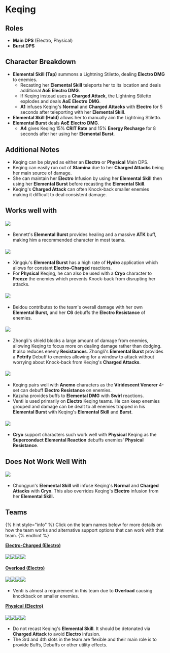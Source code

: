 # Keqing

## **Roles**

* **Main DPS** (Electro, Physical)
* **Burst DPS**

## **Character Breakdown**

* **Elemental Skill (Tap)** summons a Lightning Stiletto, dealing **Electro DMG** to enemies.
  * Recasting her **Elemental Skill** teleports her to its location and deals additional **AoE Electro DMG**.
  * If Keqing instead uses a **Charged Attack**, the Lightning Stiletto explodes and deals **AoE** **Electro** **DMG**.
  * **A1** infuses Keqing's **Normal** and **Charged Attacks** with **Electro** for 5 seconds after teleporting with her **Elemental Skill**.
* **Elemental Skill (Hold)** allows her to manually aim the Lightning Stiletto.
* **Elemental Burst** deals **AoE** **Electro** **DMG**.
  * **A4** gives Keqing 15% **CRIT Rate** and 15% **Energy Recharge** for 8 seconds after her using her **Elemental Burst**.

## **Additional Notes**

* Keqing can be played as either an **Electro** or **Physical** Main DPS.
* Keqing can easily run out of **Stamina** due to her **Charged Attacks** being her main source of damage.
* She can maintain her **Electro** Infusion by using her **Elemental Skill** then using her **Elemental Burst** before recasting the **Elemental Skill**.
* Keqing's **Charged Attack** can often Knock-back smaller enemies making it difficult to deal consistent damage.

## **Works well with**

#### ![](../../.gitbook/assets/UI\_AvatarIcon\_Bennett.png)

* Bennett's **Elemental Burst** provides healing and a massive **ATK** buff, making him a recommended character in most teams.

#### ![](../../.gitbook/assets/UI\_AvatarIcon\_Xingqiu.png)

* Xingqiu's **Elemental Burst** has a high rate of **Hydro** application which allows for constant **Electro-Charged** reactions.
* For **Physical** Keqing, he can also be used with a **Cryo** character to **Freeze** the enemies which prevents Knock-back from disrupting her attacks.

#### ![](../../.gitbook/assets/UI\_AvatarIcon\_Beidou.png)

* Beidou contributes to the team's overall damage with her own **Elemental Burst,** and her **C6** debuffs the **Electro Resistance** of enemies.

#### ![](../../.gitbook/assets/UI\_AvatarIcon\_Zhongli.png)

* Zhongli's shield blocks a large amount of damage from enemies, allowing Keqing to focus more on dealing damage rather than dodging. It also reduces enemy **Resistances**. Zhongli's **Elemental Burst** provides a **Petrify** Debuff to enemies allowing for a window to attack without worrying about Knock-back from Keqing's **Charged Attacks**.

#### ![](../../.gitbook/assets/Element\_Anemo.webp)

* Keqing pairs well with **Anemo** characters as the **Viridescent Venerer** 4-set can debuff **Electro** **Resistance** on enemies.
* Kazuha provides buffs to **Elemental DMG** with **Swirl** reactions.
* Venti is used primarily on **Electro** Keqing teams. He can keep enemies grouped and damage can be dealt to all enemies trapped in his **Elemental Burst** with Keqing's **Elemental Skill** and **Burst**.

#### ![](../../.gitbook/assets/Element\_Cryo.webp)

* **Cryo** support characters such work well with **Physical** Keqing as the **Superconduct** **Elemental Reaction** debuffs enemies' **Physical Resistance**.

## Does Not Work Well With

#### ![](../../.gitbook/assets/UI\_AvatarIcon\_Chongyun.png)

* Chongyun's **Elemental Skill** will infuse Keqing's **Normal** and **Charged Attacks** with **Cryo**. This also overrides Keqing's **Electro** infusion from her **Elemental Skill.**

## Teams

{% hint style="info" %}
Click on the team names below for more details on how the team works and alternative support options that can work with that team.
{% endhint %}

[**Electro-Charged (Electro)**](../../teams/electro-charged.md)

#### ![](../../.gitbook/assets/UI\_AvatarIcon\_Keqing.png)![](../../.gitbook/assets/UI\_AvatarIcon\_Xingqiu.png)![](../../.gitbook/assets/UI\_AvatarIcon\_Beidou.png)![](../../.gitbook/assets/UI\_AvatarIcon\_Bennett.png)

[**Overload (Electro)**](../../teams/overload-electro.md)

#### ![](../../.gitbook/assets/UI\_AvatarIcon\_Keqing.png)![](../../.gitbook/assets/UI\_AvatarIcon\_Xiangling.png)![](../../.gitbook/assets/UI\_AvatarIcon\_Venti.png)![](../../.gitbook/assets/UI\_AvatarIcon\_Bennett.png)

* Venti is almost a requirement in this team due to **Overload** causing knockback on smaller enemies.

[**Physical (Electro)**](../../teams/physical.md)

#### ![](../../.gitbook/assets/UI\_AvatarIcon\_Keqing.png)![](../../.gitbook/assets/UI\_AvatarIcon\_Kaeya.png)![](../../.gitbook/assets/UI\_AvatarIcon\_Xingqiu.png)![](../../.gitbook/assets/UI\_AvatarIcon\_Diona.png)

* Do not recast Keqing's **Elemental Skill**. It should be detonated via **Charged Attack** to avoid **Electro** infusion.
* The 3rd and 4th slots in the team are flexible and their main role is to provide Buffs, Debuffs or other utility effects.
